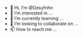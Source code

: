 - 👋 Hi, I’m @Desyfnhn
- 👀 I’m interested in ...
- 🌱 I’m currently learning ...
- 💞️ I’m looking to collaborate on ...
- 📫 How to reach me ...

<!---
Desyfnhn/Desyfnhn is a ✨ special ✨ repository because its `README.md` (this file) appears on your GitHub profile.
You can click the Preview link to take a look at your changes.
--->
